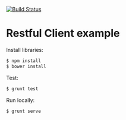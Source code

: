 [![Build Status](https://travis-ci.org/snirs90/restful-client-example.svg?branch=master)](https://travis-ci.org/snirs90/restful-client-example)

Restful Client example
==============

Install libraries:

```bash
$ npm install
$ bower install
```
Test:
```bash
$ grunt test
```

Run locally:
```bash
$ grunt serve
```
